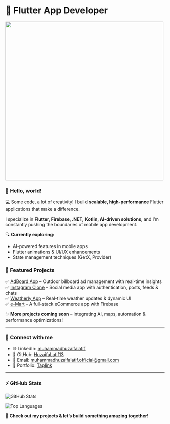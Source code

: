 # 🚀 Flutter App Developer  

[<img src="https://github.com/user-attachments/assets/ae2cd31b-0cae-4bf1-9542-977cfe0f3913" width="500" />](https://github.com/HuzaifaLatif13)  

### 👋 Hello, world!  

💻 Some code, a lot of creativity! I build **scalable, high-performance** Flutter applications that make a difference.  

I specialize in **Flutter, Firebase, .NET, Kotlin, AI-driven solutions**, and I’m constantly pushing the boundaries of mobile app development.  

🔍 **Currently exploring:**  
- AI-powered features in mobile apps  
- Flutter animations & UI/UX enhancements  
- State management techniques (GetX, Provider)  

### 🚀 Featured Projects  
✅ [AdBoard App](https://github.com/HuzaifaLatif13) – Outdoor billboard ad management with real-time insights  
✅ [Instagram Clone](https://github.com/HuzaifaLatif13/Flutter-App-Development/tree/main/Instagram%20Clone) – Social media app with authentication, posts, feeds & chats  
✅ [Weatherly App](https://github.com/HuzaifaLatif13/Flutter-App-Development/tree/main/Weatherly) – Real-time weather updates & dynamic UI  
✅ [e-Mart](https://github.com/HuzaifaLatif13/Flutter-App-Development/tree/main/e_mart) – A full-stack eCommerce app with Firebase  

✨ **More projects coming soon** – integrating AI, maps, automation & performance optimizations!  

---

### 🔗 Connect with me  
- 🌐 LinkedIn: [muhammadhuzaifalatif](https://www.linkedin.com/in/muhammadhuzaifalatif)  
- 📂 GitHub: [HuzaifaLatif13](https://github.com/HuzaifaLatif13)  
- 📧 Email: muhammadhuzaifalatif.official@gmail.com  
- 🔗 Portfolio: [Taplink](https://taplink.cc/huzaifalatif13)  

---

### ⚡ GitHub Stats  

![GitHub Stats](https://github-readme-stats-sigma-five.vercel.app/api?username=HuzaifaLatif13&show_icons=true&theme=radical&count_private=true)  

![Top Languages](https://github-readme-stats-sigma-five.vercel.app/api/top-langs/?username=HuzaifaLatif13&layout=compact&theme=radical)  

🚀 **Check out my projects & let’s build something amazing together!**
